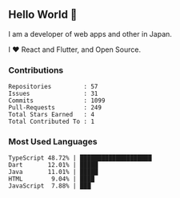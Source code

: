 ## Hello World 👋

I am a developer of web apps and other in Japan.

I ❤️ React and Flutter, and Open Source.

### Contributions

<!-- contributions start -->

    Repositories         : 57
    Issues               : 31
    Commits              : 1099
    Pull-Requests        : 249
    Total Stars Earned   : 4
    Total Contributed To : 1

<!-- contributions end -->

### Most Used Languages

<!-- most-used-languages start -->

    TypeScript 48.72% | ████████████████████
    Dart       12.01% | █████
    Java       11.01% | █████
    HTML        9.04% | ████
    JavaScript  7.88% | ███

<!-- most-used-languages end -->
